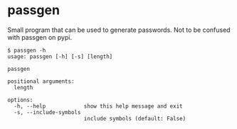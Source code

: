 # passgen

Small program that can be used to generate passwords.
Not to be confused with passgen on pypi.


```
$ passgen -h
usage: passgen [-h] [-s] [length]

passgen

positional arguments:
  length

options:
  -h, --help            show this help message and exit
  -s, --include-symbols
                        include symbols (default: False)
```
